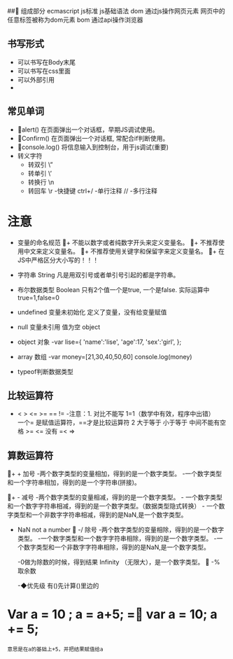##	组成部分
      ecmascript   js标准 js基础语法
      dom        通过js操作网页元素  网页中的任意标签被称为dom元素
      bom        通过api操作浏览器
##  书写形式
+	可以书写在Body末尾
+	可以书写在css里面
+	可以外部引用
+	<script></script>

##  常见单词
+	alert()  在页面弹出一个对话框，早期JS调试使用。
+	Confirm()  在页面弹出一个对话框, 常配合if判断使用。
+	console.log()  将信息输入到控制台，用于js调试(重要)
+	转义字符
	-	转双引 \” 
	-	转单引 \’
	-	转换行 \n
	-	转回车 \r
	-快捷键  ctrl+/
	-单行注释   //
	-多行注释  <!-- /* */ -->

#   注意
+	变量的命名规范
+	不能以数字或者纯数字开头来定义变量名。
+	不推荐使用中文来定义变量名。
+	不推荐使用关键字和保留字来定义变量名。
+	在JS中严格区分大小写的！！！

+	字符串  String
	凡是用双引号或者单引号引起的都是字符串。

+	布尔数据类型    Boolean
	只有2个值一个是true, 一个是false.   实际运算中true=1,false=0

+	undefined    变量未初始化
	定义了变量，没有给变量赋值

+	null  变量未引用  值为空   object

+	object  对象
	-var lise={
 			'name':'lise',
 			'age':17,
 			'sex':'girl',
 		};

 +	array	数组
 	-var money=[21,30,40,50,60]
 	console.log(money)

+	typeof判断数据类型

##  比较运算符
+	<  >   <=  >=   ==  !=
    -注意：1.  对比不能写 1=1（数学中有效，程序中出错）  
	一个= 是赋值运算符，==才是比较运算符
	2  大于等于 小于等于  中间不能有空格  >=   <=  没有  =<    =>  

##  算数运算符
+	+ 加号
    -两个数字类型的变量相加，得到的是一个数字类型。
    -一个数字类型和一个字符串相加，得到的是一个字符串(拼接)。
 
+	- 减号
  	-两个数字类型的变量相减，得到的是一个数字类型。
    - 一个数字类型和一个数字字符串相减，得到的是一个数字类型。（数据类型隐式转换）
    - 一个数字类型和一个非数字字符串相减，得到的是NaN,是一个数字类型。
 
+	NaN  not a number
	-/ 除号
 	-两个数字类型的变量相除，得到的是一个数字类型。
 	-一个数字类型和一个数字字符串相除，得到的是一个数字类型。
 	-一个数字类型和一个非数字字符串相除，得到的是NaN,是一个数字类型。
    
	-0做为除数的时候，得到结果	Infinity （无限大），是一个数字类型。
	-%  取余数
 
	-◆优先级  有()先计算()里边的

#	Var   a =  10 ;  a = a+5;    =  var a = 10;   a += 5;  						
	意思是在a的基础上+5，并把结果赋值给a
